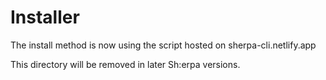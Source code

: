 # Installer

The install method is now using the script hosted on sherpa-cli.netlify.app

This directory will be removed in later Sh:erpa versions.
